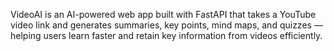  VideoAI is an AI-powered web app built with FastAPI that takes a YouTube video link and generates summaries, key points, mind maps, and quizzes — helping users learn faster and retain key information from videos efficiently.

